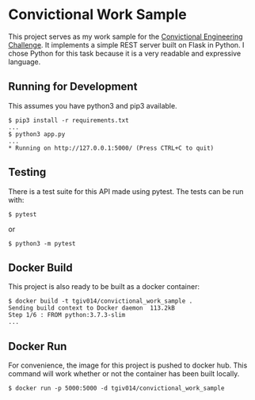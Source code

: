 # Convictional Work Sample

This project serves as my work sample for the [Convictional Engineering Challenge](https://github.com/convictional/engineering-interview).
It implements a simple REST server built on Flask in Python. I chose Python for this task because it is a very readable and expressive language.

## Running for Development
This assumes you have python3 and pip3 available.

```shell
$ pip3 install -r requirements.txt
...
$ python3 app.py
...
* Running on http://127.0.0.1:5000/ (Press CTRL+C to quit)
```

## Testing
There is a test suite for this API made using pytest. The tests can be run with:

```shell
$ pytest
```
or
```shell
$ python3 -m pytest
```

## Docker Build
This project is also ready to be built as a docker container:

```shell
$ docker build -t tgiv014/convictional_work_sample .
Sending build context to Docker daemon  113.2kB
Step 1/6 : FROM python:3.7.3-slim
...
```

## Docker Run
For convenience, the image for this project is pushed to docker hub.
This command will work whether or not the container has been built locally.

```
$ docker run -p 5000:5000 -d tgiv014/convictional_work_sample
```
